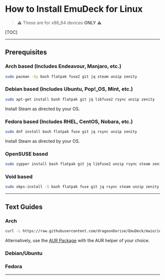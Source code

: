 # How to Install EmuDeck for Linux

> ⚠️ These are for x86_64 devices **ONLY** ⚠️

[TOC]

***

## Prerequisites 

### Arch based (Includes Endeavour, Manjaro, etc.)

```sh
sudo pacman -Sy bash flatpak fuse2 git jq steam unzip zenity     
```

### Debian based (Includes Ubuntu, Pop!_OS, Mint, etc.)

```sh
sudo apt-get install bash flatpak git jq libfuse2 rsync unzip zenity      
```

Install Steam as directed by your OS.

### Fedora based (Includes RHEL, CentOS, Nobara, etc.)

```sh
sudo dnf install bash flatpak fuse git jq rsync unzip zenity   
```

Install Steam as directed by your OS.

### OpenSUSE based

```sh
sudo zypper install bash flatpak git jq libfuse2 unzip rsync steam zenity
```

### Void based

```sh
sudo xbps-install -S bash flatpak fuse git jq rsync steam unzip zenity
```

***

## Text Guides

### Arch

```sh
curl -L https://raw.githubusercontent.com/dragoonDorise/EmuDeck/main/install.sh | bash
```

Alternatively, use the [AUR Package](https://aur.archlinux.org/packages/emudeck) with the AUR helper of your choice.

### Debian/Ubuntu

### Fedora


***
